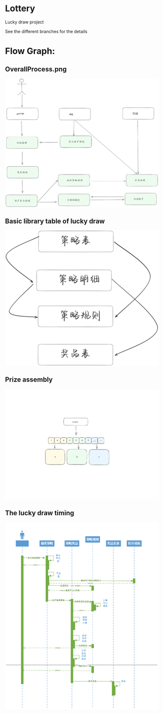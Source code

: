 # Lottery
Lucky draw project


See the different branches for the details


# Flow Graph: 
## OverallProcess.png
![OverallProcess.png](./images/OverallProcess.png)

## Basic library table of lucky draw
![BaseDataTable.png](./images/BaseDataTable.png)

## Prize assembly
![Prize Assembly.png](./images/Armory.png)

## The lucky draw timing
![LotteryTimingOrder.png](./images/LotteryTimeOrder.png)